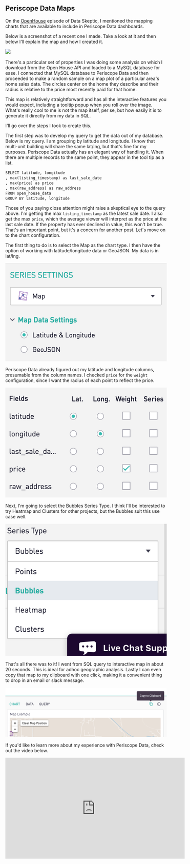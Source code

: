 ## Periscope Data Maps

On the [OpenHouse](https://dataskeptic.com/episodes/2017/openhouse) episode of Data Skeptic, I mentioned the mapping charts that are available to include in  Periscope Data dashboards.

Below is a screenshot of a recent one I made.  Take a look at it and then below I'll explain the map and how I created it.

<img src="src/periscope-data-map.png" />

There's a particular set of properties I was doing some analysis on which I download from the Open House API and loaded to a MySQL database for ease.  I connected that MySQL database to Periscope Data and then proceeded to make a random sample on a map plot of a particular area's home sales data.  The circles center on the home they describe and their radius is relative to the price most recently paid for that home.

This map is relatively straightforward and has all the interactive features you would expect, including a tooltip popup when you roll over the image.  What's really cool to me is not the map itself, per se, but how easily it is to generate it directly from my data in SQL.

I'll go over the steps I took to create this.

The first step was to develop my query to get the data out of my database.  Below is my query.  I am grouping by latitude and longitude.  I know that multi-unit building will share the same lat/lng, but that's fine for my purposes.  Periscope Data actually has an elegant way of handling it.  When there are multiple records to the same point, they appear in the tool tip as a list.

```
SELECT latitude, longitude
, max(listing_timestamp) as last_sale_date
, max(price) as price
, max(raw_address) as raw_address
FROM open_house_data
GROUP BY latitude, longitude
```

Those of you paying close attention might raise a skeptical eye to the query above.  I'm getting the max `listing_timestamp` as the latest sale date.  I also get the max `price`, which the average viewer will interpret as the price at the last sale date.  If the property has ever declined in value, this won't be true.  That's an important point, but it's a concern for another post.  Let's move on to the chart configuration.

The first thing to do is to select the Map as the chart type.  I then have the option of working with latitude/longitude data or GeoJSON.  My data is in lat/lng.

<img src="src-periscope-data-maps/ss1.png" />

Periscope Data already figured out my latitude and longitude columns, presumable from the column names.  I checked `price` for the `weight` configuration, since I want the radius of each point to reflect the price.

<img src="src-periscope-data-maps/ss2.png" />

Next, I'm going to select the Bubbles Series Type.  I think I'll be interested to try Heatmap and Clusters for other projects, but the Bubbles suit this use case well.

<img src="src-periscope-data-maps/ss3.png" />

That's all there was to it!  I went from SQL query to interactive map in about 20 seconds.  This is ideal for adhoc geographic analysis.  Lastly I can even copy that map to my clipboard with one click, making it a convenient thing to drop in an email or slack message.

<img src="src-periscope-data-maps/ss4.png" />

If you'd like to learn more about my experience with Periscope Data, check out the video below.

<iframe width="560" height="315" src="https://www.youtube.com/embed/aglpJrMp0M4" frameborder="0" allowfullscreen></iframe>

